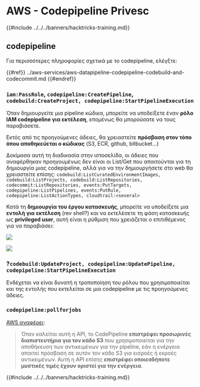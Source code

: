 # AWS - Codepipeline Privesc

{{#include ../../../banners/hacktricks-training.md}}

## codepipeline

Για περισσότερες πληροφορίες σχετικά με το codepipeline, ελέγξτε:

{{#ref}}
../aws-services/aws-datapipeline-codepipeline-codebuild-and-codecommit.md
{{#endref}}

### `iam:PassRole`, `codepipeline:CreatePipeline`, `codebuild:CreateProject, codepipeline:StartPipelineExecution`

Όταν δημιουργείτε μια pipeline κώδικα, μπορείτε να υποδείξετε έναν **ρόλο IAM codepipeline για εκτέλεση**, επομένως θα μπορούσατε να τους παραβιάσετε.

Εκτός από τις προηγούμενες άδειες, θα χρειαστείτε **πρόσβαση στον τόπο όπου αποθηκεύεται ο κώδικας** (S3, ECR, github, bitbucket...)

Δοκίμασα αυτή τη διαδικασία στην ιστοσελίδα, οι άδειες που αναφέρθηκαν προηγουμένως δεν είναι οι List/Get που απαιτούνται για τη δημιουργία μιας codepipeline, αλλά για να την δημιουργήσετε στο web θα χρειαστείτε επίσης: `codebuild:ListCuratedEnvironmentImages, codebuild:ListProjects, codebuild:ListRepositories, codecommit:ListRepositories, events:PutTargets, codepipeline:ListPipelines, events:PutRule, codepipeline:ListActionTypes, cloudtrail:<several>`

Κατά τη **δημιουργία του έργου κατασκευής**, μπορείτε να υποδείξετε μια **εντολή για εκτέλεση** (rev shell?) και να εκτελέσετε τη φάση κατασκευής ως **privileged user**, αυτή είναι η ρύθμιση που χρειάζεται ο επιτιθέμενος για να παραβιάσει:

![](<../../../images/image (276).png>)

![](<../../../images/image (181).png>)

### ?`codebuild:UpdateProject, codepipeline:UpdatePipeline, codepipeline:StartPipelineExecution`

Ενδέχεται να είναι δυνατή η τροποποίηση του ρόλου που χρησιμοποιείται και της εντολής που εκτελείται σε μια codepipeline με τις προηγούμενες άδειες.

### `codepipeline:pollforjobs`

[AWS αναφέρει](https://docs.aws.amazon.com/codepipeline/latest/APIReference/API_PollForJobs.html):

> Όταν καλείται αυτή η API, το CodePipeline **επιστρέφει προσωρινές διαπιστευτήρια για τον κάδο S3** που χρησιμοποιείται για την αποθήκευση των αντικειμένων για την pipeline, εάν η ενέργεια απαιτεί πρόσβαση σε αυτόν τον κάδο S3 για εισροές ή εκροές αντικειμένων. Αυτή η API επίσης **επιστρέφει οποιεσδήποτε μυστικές τιμές έχουν οριστεί για την ενέργεια**.

{{#include ../../../banners/hacktricks-training.md}}
